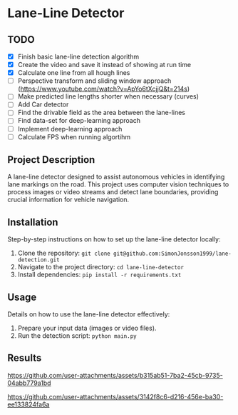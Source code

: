 # Lane-Line Detector

## TODO
- [x] Finish basic lane-line detection algorithm
- [x] Create the video and save it instead of showing at run time
- [x] Calculate one line from all hough lines
- [ ] Perspective transform and sliding window approach (https://www.youtube.com/watch?v=ApYo6tXcjjQ&t=214s)
- [ ] Make predicted line lengths shorter when necessary (curves)
- [ ] Add Car detector
- [ ] Find the drivable field as the area between the lane-lines
- [ ] Find data-set for deep-learning approach
- [ ] Implement deep-learning approach
- [ ] Calculate FPS when running algortihm

## Project Description
A lane-line detector designed to assist autonomous vehicles in identifying lane markings on the road. This project uses computer vision techniques to process images or video streams and detect lane boundaries, providing crucial information for vehicle navigation.

## Installation
Step-by-step instructions on how to set up the lane-line detector locally:
1. Clone the repository: `git clone git@github.com:SimonJonsson1999/lane-detection.git`
2. Navigate to the project directory: `cd lane-line-detector`
3. Install dependencies: `pip install -r requirements.txt`

## Usage
Details on how to use the lane-line detector effectively:
1. Prepare your input data (images or video files).
2. Run the detection script: `python main.py`

## Results
https://github.com/user-attachments/assets/b315ab51-7ba2-45cb-9735-04abb779a1bd


https://github.com/user-attachments/assets/3142f8c6-d216-456e-ba30-ee133824fa6a

